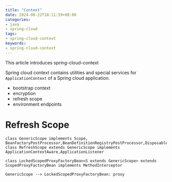 ```yaml
---
title: "Context"
date: 2024-08-22T18:11:59+08:00
categories:
- java
- spring-cloud
tags:
- spring-cloud-context
keywords:
- spring-cloud-context
---
```


This article introduces spring-cloud-context
<!--more-->

Spring cloud context contains utilities and special services for `ApplicationContext` of a Spring cloud application.
* bootstrap context
* encryption
* refresh scope
* environment endpoints



# Refresh Scope


```plantuml
class GenericScope implements Scope, BeanFactoryPostProcessor,BeanDefinitionRegistryPostProcessor,DisposableBean 
class RefreshScope extends GenericScope implements ApplicationContextAware,ApplicationListener

class LockedScopedProxyFactoryBean<S extends GenericScope> extends ScopedProxyFactoryBean implements MethodInterceptor

GenericScope --> LockedScopedProxyFactoryBean: proxy
```